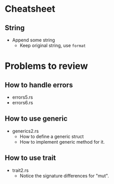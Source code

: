 # Cheatsheet

## String

- Append some string
  - Keep original string, use `format`

# Problems to review

## How to handle errors

- errors5.rs
- errors6.rs

## How to use generic

- generics2.rs
  - How to define a generic struct
  - How to implement generic method for it.

## How to use trait

- trait2.rs
  - Notice the signature differences for "mut".
